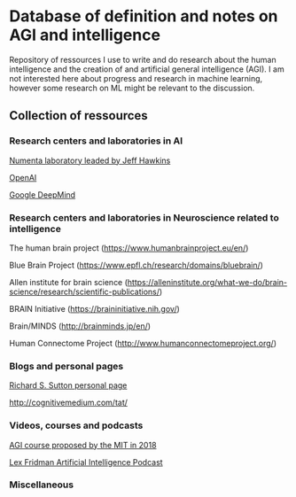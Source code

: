 # Database of definition and notes on AGI and intelligence

Repository of ressources I use to write and do research about the human intelligence and the creation of and artificial general intelligence (AGI). I am not interested here about progress and research in machine learning, however some research on ML might be relevant to the discussion.

## Collection of ressources

### Research centers and laboratories in AI

[Numenta laboratory leaded by Jeff Hawkins](https://numenta.com/)

[OpenAI](https://openai.com/)

[Google DeepMind](https://deepmind.com/research)

### Research centers and laboratories in Neuroscience related to intelligence

The human brain project (https://www.humanbrainproject.eu/en/)

Blue Brain Project (https://www.epfl.ch/research/domains/bluebrain/)

Allen institute for brain science (https://alleninstitute.org/what-we-do/brain-science/research/scientific-publications/)

BRAIN Initiative (https://braininitiative.nih.gov/)

Brain/MINDS (http://brainminds.jp/en/)

Human Connectome Project (http://www.humanconnectomeproject.org/)

### Blogs and personal pages

[Richard S. Sutton personal page](http://incompleteideas.net/)

http://cognitivemedium.com/tat/

### Videos, courses and podcasts

[AGI course proposed by the MIT in 2018](https://agi.mit.edu/)

[Lex Fridman Artificial Intelligence Podcast](https://lexfridman.com/ai/)

### Miscellaneous




